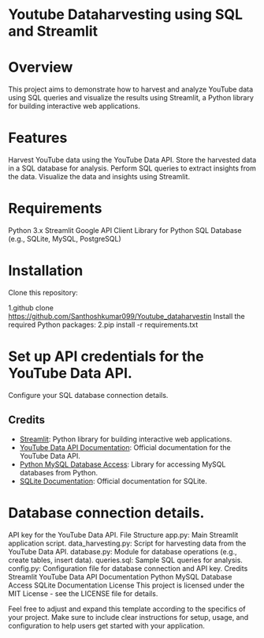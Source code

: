# Youtube Dataharvesting using SQL and Streamlit

# Overview
This project aims to demonstrate how to harvest and analyze YouTube data using SQL queries and visualize the results using Streamlit, a Python library for building interactive web applications.

# Features
Harvest YouTube data using the YouTube Data API.
Store the harvested data in a SQL database for analysis.
Perform SQL queries to extract insights from the data.
Visualize the data and insights using Streamlit.
# Requirements
Python 3.x
Streamlit
Google API Client Library for Python
SQL Database (e.g., SQLite, MySQL, PostgreSQL)
# Installation
Clone this repository:

1.github clone https://github.com/Santhoshkumar099/Youtube_dataharvestin
Install the required Python packages:
2.pip install -r requirements.txt
# Set up API credentials for the YouTube Data API.
Configure your SQL database connection details. 
## Credits

- [Streamlit](https://streamlit.io/): Python library for building interactive web applications.
- [YouTube Data API Documentation](https://developers.google.com/youtube/v3): Official documentation for the YouTube Data API.
- [Python MySQL Database Access](https://github.com/mysql/mysql-connector-python): Library for accessing MySQL databases from Python.
- [SQLite Documentation](https://www.sqlite.org/index.html): Official documentation for SQLite.


# Database connection details.
API key for the YouTube Data API.
File Structure
app.py: Main Streamlit application script.
data_harvesting.py: Script for harvesting data from the YouTube Data API.
database.py: Module for database operations (e.g., create tables, insert data).
queries.sql: Sample SQL queries for analysis.
config.py: Configuration file for database connection and API key.
Credits
Streamlit
YouTube Data API Documentation
Python MySQL Database Access
SQLite Documentation
License
This project is licensed under the MIT License - see the LICENSE file for details.

Feel free to adjust and expand this template according to the specifics of your project. Make sure to include clear instructions for setup, usage, and configuration to help users get started with your application.







